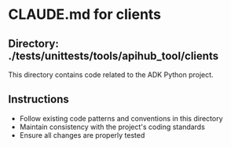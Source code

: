 # CLAUDE.md for clients

## Directory: ./tests/unittests/tools/apihub_tool/clients

This directory contains code related to the ADK Python project.

## Instructions
- Follow existing code patterns and conventions in this directory
- Maintain consistency with the project's coding standards
- Ensure all changes are properly tested
